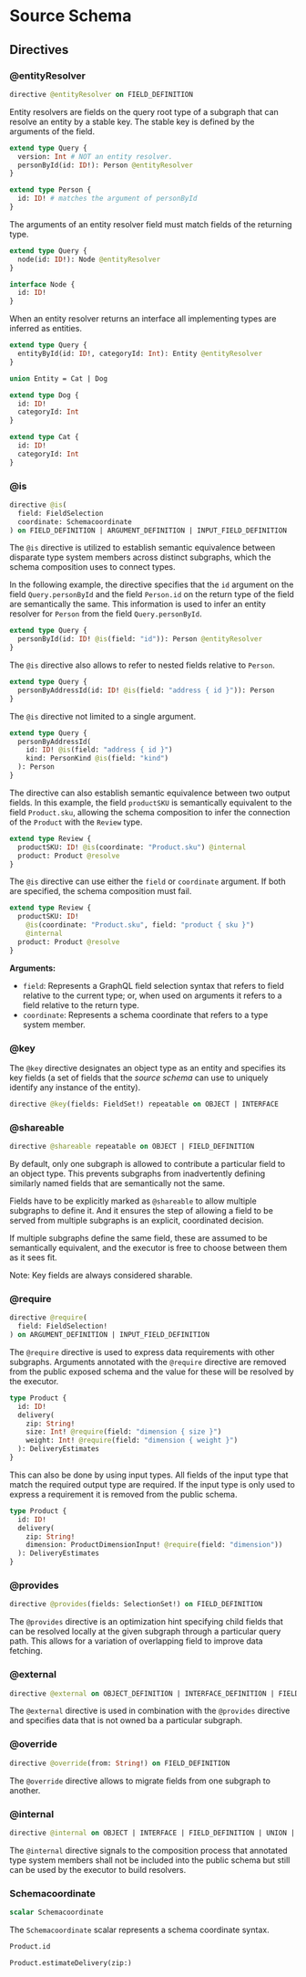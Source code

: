 # Source Schema

## Directives

### @entityResolver

```graphql
directive @entityResolver on FIELD_DEFINITION
```

Entity resolvers are fields on the query root type of a subgraph that can
resolve an entity by a stable key. The stable key is defined by the arguments of
the field.

```graphql example
extend type Query {
  version: Int # NOT an entity resolver.
  personById(id: ID!): Person @entityResolver
}

extend type Person {
  id: ID! # matches the argument of personById
}
```

The arguments of an entity resolver field must match fields of the returning
type.

```graphql example
extend type Query {
  node(id: ID!): Node @entityResolver
}

interface Node {
  id: ID!
}
```

When an entity resolver returns an interface all implementing types are inferred
as entities.

```graphql example
extend type Query {
  entityById(id: ID!, categoryId: Int): Entity @entityResolver
}

union Entity = Cat | Dog

extend type Dog {
  id: ID!
  categoryId: Int
}

extend type Cat {
  id: ID!
  categoryId: Int
}
```

### @is

```graphql
directive @is(
  field: FieldSelection
  coordinate: Schemacoordinate
) on FIELD_DEFINITION | ARGUMENT_DEFINITION | INPUT_FIELD_DEFINITION
```

The `@is` directive is utilized to establish semantic equivalence between
disparate type system members across distinct subgraphs, which the schema
composition uses to connect types.

In the following example, the directive specifies that the `id` argument on the
field `Query.personById` and the field `Person.id` on the return type of the
field are semantically the same. This information is used to infer an entity
resolver for `Person` from the field `Query.personById`.

```graphql example
extend type Query {
  personById(id: ID! @is(field: "id")): Person @entityResolver
}
```

The `@is` directive also allows to refer to nested fields relative to `Person`.

```graphql example
extend type Query {
  personByAddressId(id: ID! @is(field: "address { id }")): Person
}
```

The `@is` directive not limited to a single argument.

```graphql example
extend type Query {
  personByAddressId(
    id: ID! @is(field: "address { id }")
    kind: PersonKind @is(field: "kind")
  ): Person
}
```

The directive can also establish semantic equivalence between two output fields.
In this example, the field `productSKU` is semantically equivalent to the field
`Product.sku`, allowing the schema composition to infer the connection of the
`Product` with the `Review` type.

```graphql example
extend type Review {
  productSKU: ID! @is(coordinate: "Product.sku") @internal
  product: Product @resolve
}
```

The `@is` directive can use either the `field` or `coordinate` argument. If both
are specified, the schema composition must fail.

```graphql counter-example
extend type Review {
  productSKU: ID!
    @is(coordinate: "Product.sku", field: "product { sku }")
    @internal
  product: Product @resolve
}
```

**Arguments:**

- `field`: Represents a GraphQL field selection syntax that refers to field
  relative to the current type; or, when used on arguments it refers to a field
  relative to the return type.
- `coordinate`: Represents a schema coordinate that refers to a type system
  member.

### @key

The `@key` directive designates an object type as an entity and specifies its key fields (a set of fields that the _source schema_ can use to uniquely identify any instance of the entity).

```graphql
directive @key(fields: FieldSet!) repeatable on OBJECT | INTERFACE
```

### @shareable

```graphql
directive @shareable repeatable on OBJECT | FIELD_DEFINITION
```

By default, only one subgraph is allowed to contribute a particular field to an
object type. This prevents subgraphs from inadvertently defining similarly named
fields that are semantically not the same.

Fields have to be explicitly marked as `@shareable` to allow multiple subgraphs
to define it. And it ensures the step of allowing a field to be served from
multiple subgraphs is an explicit, coordinated decision.

If multiple subgraphs define the same field, these are assumed to be
semantically equivalent, and the executor is free to choose between them as it
sees fit.

Note: Key fields are always considered sharable.

### @require

```graphql
directive @require(
  field: FieldSelection!
) on ARGUMENT_DEFINITION | INPUT_FIELD_DEFINITION
```

The `@require` directive is used to express data requirements with other
subgraphs. Arguments annotated with the `@require` directive are removed from
the public exposed schema and the value for these will be resolved by the
executor.

```graphql example
type Product {
  id: ID!
  delivery(
    zip: String!
    size: Int! @require(field: "dimension { size }")
    weight: Int! @require(field: "dimension { weight }")
  ): DeliveryEstimates
}
```

This can also be done by using input types. All fields of the input type that
match the required output type are required. If the input type is only used to
express a requirement it is removed from the public schema.

```graphql example
type Product {
  id: ID!
  delivery(
    zip: String!
    dimension: ProductDimensionInput! @require(field: "dimension"))
  ): DeliveryEstimates
}
```

### @provides

```graphql
directive @provides(fields: SelectionSet!) on FIELD_DEFINITION
```

The `@provides` directive is an optimization hint specifying child fields that
can be resolved locally at the given subgraph through a particular query path.
This allows for a variation of overlapping field to improve data fetching.

### @external

```graphql
directive @external on OBJECT_DEFINITION | INTERFACE_DEFINITION | FIELD_DEFINITION
```

The `@external` directive is used in combination with the `@provides` directive
and specifies data that is not owned ba a particular subgraph.

### @override

```graphql
directive @override(from: String!) on FIELD_DEFINITION
```

The `@override` directive allows to migrate fields from one subgraph to another.

### @internal

```graphql
directive @internal on OBJECT | INTERFACE | FIELD_DEFINITION | UNION | ENUM | ENUM_VALUE | INPUT_OBJECT | INPUT_FIELD_DEFINITION | SCALAR
```

The `@internal` directive signals to the composition process that annotated type
system members shall not be included into the public schema but still can be
used by the executor to build resolvers.

### Schemacoordinate

```graphql
scalar Schemacoordinate
```

The `Schemacoordinate` scalar represents a schema coordinate syntax.

```graphql example
Product.id
```

```graphql example
Product.estimateDelivery(zip:)
```
